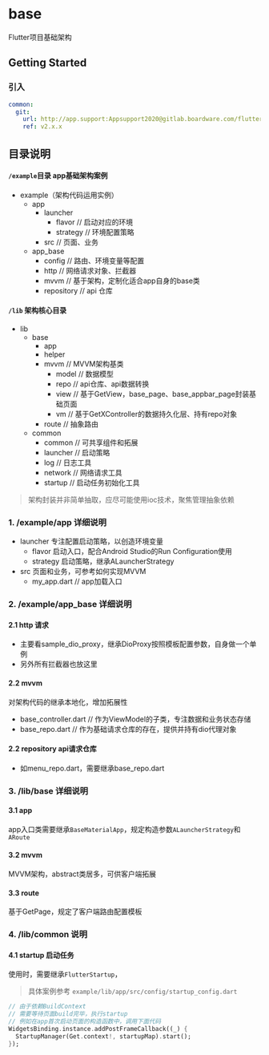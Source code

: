 # base

Flutter项目基础架构

## Getting Started

### 引入

```yaml
common:
  git:
    url: http://app.support:Appsupport2020@gitlab.boardware.com/flutter-framework/base.git
    ref: v2.x.x
```

## 目录说明

#### `/example`目录 app基础架构案例

- example（架构代码运用实例）
  - app
    - launcher
      - flavor // 启动对应的环境
      - strategy // 环境配置策略
    - src // 页面、业务
  - app_base
    - config // 路由、环境变量等配置
    - http // 网络请求对象、拦截器
    - mvvm // 基于架构，定制化适合app自身的base类
    - repository // api 仓库

#### `/lib` 架构核心目录
- lib
  - base 
    - app
    - helper
    - mvvm // MVVM架构基类
      - model // 数据模型
      - repo // api仓库、api数据转换
      - view // 基于GetView<C>，base_page、base_appbar_page封装基础页面
      - vm // 基于GetXController的数据持久化层、持有repo对象
    - route // 抽象路由
  - common 
    - common // 可共享组件和拓展
    - launcher // 启动策略
    - log // 日志工具
    - network // 网络请求工具
    - startup // 启动任务初始化工具

> 架构封装并非简单抽取，应尽可能使用ioc技术，聚焦管理抽象依赖

### 1. /example/app 详细说明

- launcher 专注配置启动策略，以创造环境变量
  - flavor 启动入口，配合Android Studio的Run Configuration使用
  - strategy 启动策略，继承ALauncherStrategy
- src 页面和业务，可参考如何实现MVVM
  - my_app.dart // app加载入口

### 2. /example/app_base 详细说明

#### 2.1 http 请求

- 主要看sample_dio_proxy，继承DioProxy按照模板配置参数，自身做一个单例
- 另外所有拦截器也放这里

#### 2.2 mvvm 

对架构代码的继承本地化，增加拓展性

- base_controller.dart // 作为ViewModel的子类，专注数据和业务状态存储
- base_repo.dart // 作为基础请求仓库的存在，提供并持有dio代理对象

#### 2.2 repository api请求仓库

- 如menu_repo.dart，需要继承base_repo.dart

### 3. /lib/base 详细说明

#### 3.1 app

app入口类需要继承`BaseMaterialApp`，规定构造参数`ALauncherStrategy`和`ARoute`

#### 3.2 mvvm

MVVM架构，abstract类居多，可供客户端拓展

#### 3.3 route

基于GetPage，规定了客户端路由配置模板

### 4. /lib/common 说明

#### 4.1 startup 启动任务

使用时，需要继承`FlutterStartup`，

> 具体案例参考 `example/lib/app/src/config/startup_config.dart`

```dart
// 由于依赖BuildContext
// 需要等待页面build完毕，执行startup
// 例如在app首次启动页面的构造函数中，调用下面代码
WidgetsBinding.instance.addPostFrameCallback((_) {
  StartupManager(Get.context!, startupMap).start();
});
```